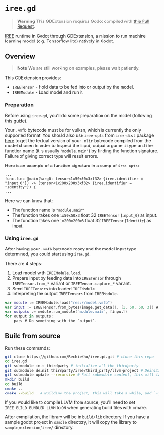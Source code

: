 # `iree.gd`

> **Warning**
> This GDExtension requires Godot compiled with [this Pull Request](https://github.com/godotengine/godot/pull/80322).

[IREE](https://github.com/openxla/iree) runtime in Godot through GDExtension, a mission to run machine learning model (e.g. Tensorflow lite) natively in Godot.

## Overview

> **Note**
> We are still working on examples, please wait patiently.

This GDExtension provides:
* `IREETensor` - Hold data to be fed into or output by the model. 
* `IREEModule` - Load model and run it.

### Preparation
Before using `iree.gd`, you'll do some preparation on the model (following this [guide](https://openxla.github.io/iree/guides/)).

Your `.vmfb` bytecode must be for vulkan, which is currently the only supported format.
You should also use `iree-opts` from `iree-dist` package [here](https://github.com/openxla/iree/releases)
to get the textual version of your `.mlir` bytecode compiled from the model chosen in order to 
inspect the input, output argument type and the function name (it is usually `"module.main"`) 
by finding the function signature. Failure of giving correct type will result errors.

Here is an example of a function signature in a dump of `iree-opts`:
```
...
func.func @main(%arg0: tensor<1x50x50x3xf32> {iree.identifier = "input_0"}) -> (tensor<1x200x200x3xf32> {iree.identifier = "Identity"}) {
...
```

Here we can know that: 
* The function name is `"module.main"`
* The function takes one `1x50x50x3` float 32 `IREETensor` (`input_0`) as input.
* The function takes one `1x200x200x3` float 32 `IREETensor` (`Identity`) as input.

### Using `iree.gd`
After having your `.vmfb` bytecode ready and the model input type determined, you could start using `iree.gd`.

There are 4 steps:
1. Load model with `IREEModule.load`.
2. Prepare input by feeding data into `IREETensor` through `IREETensor.from_*` variant or `IREETensor.capture_*` variant.
3. Send `IREETensor`s into loaded `IREEModule`.
4. Interpreting the output `IREETensors` from `IREEModule`.

```swift
var module := IREEModule.load("res://model.vmfb")
var input := IREETensor.from_bytes(image.get_data(), [1, 50, 50, 3]) # Remember to consider the input type.
var outputs := module.run_module("module.main", [input])
for output in outputs:
    pass # Do something with the `output`.
```

## Build from source
Run these commands: 
```sh
git clone https://github.com/RechieKho/iree.gd.git # clone this repo
cd iree.gd
git submodule init thirdparty # initialize all the thirdparty
git submodule deinit thirdparty/iree/third_party/llvm-project # Deinitialize llvm, we are not compiling the compiler.
git submodule update --recursive # Pull submodule content, this will take a while.
mkdir build
cd build
cmake ..
cmake --build . # Building the project, this will take a while, add `-j` flag to make it faster.
```

If you would like to compile LLVM from source, you'll need to set `IREE_BUILD_BUNDLED_LLVM` to `ON` when generating build files with cmake.

After compilation, the library will be in `build/lib` directory.
If you have a sample godot project in `sample` directory, it will copy the library to `sample/extension/iree/` directory.
